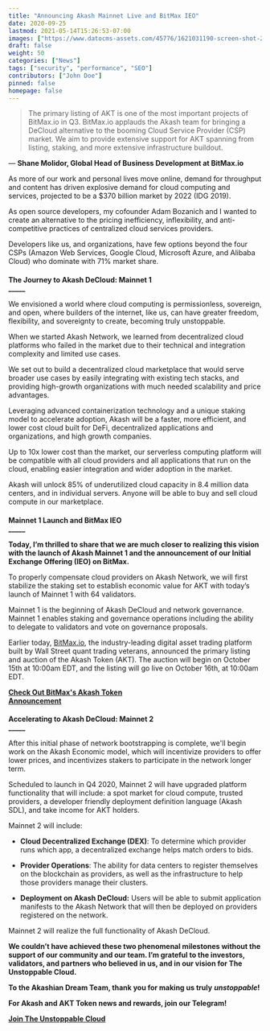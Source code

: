 ```yaml
---
title: "Announcing Akash Mainnet Live and BitMax IEO"
date: 2020-09-25
lastmod: 2021-05-14T15:26:53-07:00
images: ["https://www.datocms-assets.com/45776/1621031190-screen-shot-2021-05-14-at-6-26-24-pm.png"]
draft: false
weight: 50
categories: ["News"]
tags: ["security", "performance", "SEO"]
contributors: ["John Doe"]
pinned: false
homepage: false
---
```

> The primary listing of AKT is one of the most important projects of BitMax.io in Q3. BitMax.io applauds the Akash team for bringing a DeCloud alternative to the booming Cloud Service Provider (CSP) market. We aim to provide extensive support for AKT spanning from listing, staking, and more extensive infrastructure buildout.

— **Shane Molidor, Global Head of Business Development at BitMax.io**  
  

As more of our work and personal lives move online, demand for throughput and content has driven explosive demand for cloud computing and services, projected to be a $370 billion market by 2022 (IDG 2019).  

As open source developers, my cofounder Adam Bozanich and I wanted to create an alternative to the pricing inefficiency, inflexibility, and anti-competitive practices of centralized cloud services providers.   

Developers like us, and organizations, have few options beyond the four CSPs (Amazon Web Services, Google Cloud, Microsoft Azure, and Alibaba Cloud) who dominate with 71% market share.

####   
**The Journey to Akash DeCloud: Mainnet 1**  
**\_\_\_\_\_**

We envisioned a world where cloud computing is permissionless, sovereign, and open, where builders of the internet, like us, can have greater freedom, flexibility, and sovereignty to create, becoming truly unstoppable.  

When we started Akash Network, we learned from decentralized cloud platforms who failed in the market due to their technical and integration complexity and limited use cases.   

We set out to build a decentralized cloud marketplace that would serve broader use cases by easily integrating with existing tech stacks, and providing high-growth organizations with much needed scalability and price advantages.  

Leveraging advanced containerization technology and a unique staking model to accelerate adoption, Akash will be a faster, more efficient, and lower cost cloud built for DeFi, decentralized applications and organizations, and high growth companies.   

Up to 10x lower cost than the market, our serverless computing platform will be compatible with all cloud providers and all applications that run on the cloud, enabling easier integration and wider adoption in the market.  

Akash will unlock 85% of underutilized cloud capacity in 8.4 million data centers, and in individual servers. Anyone will be able to buy and sell cloud compute in our marketplace.

####   
**Mainnet 1 Launch and BitMax IEO**  
**\_\_\_\_\_**

**Today, I’m thrilled to share that we are much closer to realizing this vision with the launch of Akash Mainnet 1 and the announcement of our Initial Exchange Offering (IEO) on BitMax.**  

To properly compensate cloud providers on Akash Network, we will first stabilize the staking set to establish economic value for AKT with today’s launch of Mainnet 1 with 64 validators.   

Mainnet 1 is the beginning of Akash DeCloud and network governance. Mainnet 1 enables staking and governance operations including the ability to delegate to validators and vote on governance proposals.   

Earlier today, [BitMax.io](https://bitmax.io/), the industry-leading digital asset trading platform built by Wall Street quant trading veterans, announced the primary listing and auction of the Akash Token (AKT). The auction will begin on October 15th at 10:00am EDT, and the listing will go live on October 16th, at 10:00am EDT.  

  
[**Check Out BitMax's Akash Token**  
**Announcement**](https://bitmaxhelp.zendesk.com/hc/en-us/articles/360056045413-Join-Upcoming-Auctions-for-Exclusive-Primary-Listing-of-Akash-AKT-)

####   
**Accelerating to Akash DeCloud: Mainnet 2**  
**\_\_\_\_\_**  

After this initial phase of network bootstrapping is complete, we'll begin work on the Akash Economic model, which will incentivize providers to offer lower prices, and incentivizes stakers to participate in the network longer term.   

Scheduled to launch in Q4 2020, Mainnet 2 will have upgraded platform functionality that will include: a spot market for cloud compute, trusted providers, a developer friendly deployment definition language (Akash SDL), and take income for AKT holders.  

Mainnet 2 will include:

*   **Cloud Decentralized Exchange (DEX)**: To determine which provider runs which app, a decentralized exchange helps match orders to bids.
    
*   **Provider Operations**: The ability for data centers to register themselves on the blockchain as providers, as well as the infrastructure to help those providers manage their clusters.
    
*   **Deployment on Akash DeCloud:** Users will be able to submit application manifests to the Akash Network that will then be deployed on providers registered on the network.
    

Mainnet 2 will realize the full functionality of Akash DeCloud.

**We couldn’t have achieved these two phenomenal milestones without the support of our community and our team. I’m grateful to the investors, validators, and partners who believed in us, and in our vision for The Unstoppable Cloud.**   

**To the Akashian Dream Team, thank you for making us truly** _**unstoppable**_**!**  

  
**For Akash and AKT Token news and rewards, join our Telegram!**  
  
[**Join The Unstoppable Cloud**](https://t.me/AkashNW)